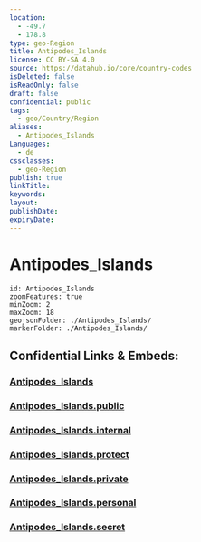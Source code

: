 ```yaml
---
location:
  - -49.7
  - 178.8
type: geo-Region
title: Antipodes_Islands
license: CC BY-SA 4.0
source: https://datahub.io/core/country-codes
isDeleted: false
isReadOnly: false
draft: false
confidential: public
tags:
  - geo/Country/Region
aliases:
  - Antipodes_Islands
Languages:
  - de
cssclasses:
  - geo-Region
publish: true
linkTitle:
keywords:
layout:
publishDate:
expiryDate:
---
```


# Antipodes_Islands

```leaflet
id: Antipodes_Islands
zoomFeatures: true 
minZoom: 2 
maxZoom: 18
geojsonFolder: ./Antipodes_Islands/
markerFolder: ./Antipodes_Islands/
```


## Confidential Links & Embeds: 

### [Antipodes_Islands](/_Standards/Earth/Continent/Australasia/New_Zealand/Regions~New_Zealand/Antipodes_Islands.md) 

### [Antipodes_Islands.public](/_public/Earth/Continent/Australasia/New_Zealand/Regions~New_Zealand/Antipodes_Islands.public.md) 

### [Antipodes_Islands.internal](/_internal/Earth/Continent/Australasia/New_Zealand/Regions~New_Zealand/Antipodes_Islands.internal.md) 

### [Antipodes_Islands.protect](/_protect/Earth/Continent/Australasia/New_Zealand/Regions~New_Zealand/Antipodes_Islands.protect.md) 

### [Antipodes_Islands.private](/_private/Earth/Continent/Australasia/New_Zealand/Regions~New_Zealand/Antipodes_Islands.private.md) 

### [Antipodes_Islands.personal](/_personal/Earth/Continent/Australasia/New_Zealand/Regions~New_Zealand/Antipodes_Islands.personal.md) 

### [Antipodes_Islands.secret](/_secret/Earth/Continent/Australasia/New_Zealand/Regions~New_Zealand/Antipodes_Islands.secret.md)

